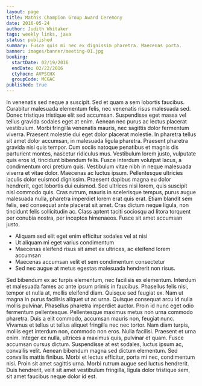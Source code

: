 ```yaml
---
layout: page
title: Mathis Champion Group Award Ceremony
date: 2016-05-24
author: Judith Whitaker
tags: weekly links, java
status: published
summary: Fusce quis mi nec ex dignissim pharetra. Maecenas porta.
banner: images/banner/meeting-01.jpg
booking:
  startDate: 02/19/2016
  endDate: 02/22/2016
  ctyhocn: AVPSCHX
  groupCode: MCGAC
published: true
---
```

In venenatis sed neque a suscipit. Sed et quam a sem lobortis faucibus. Curabitur malesuada elementum felis, nec venenatis risus malesuada sed. Donec tristique tristique elit sed accumsan. Suspendisse eget massa vel tellus gravida sodales eget at enim. Aenean nec purus ac lectus placerat vestibulum. Morbi fringilla venenatis mauris, nec sagittis dolor fermentum viverra. Praesent molestie dui eget dolor placerat molestie. In pharetra tellus sit amet dolor accumsan, in malesuada ligula pharetra. Praesent pharetra gravida nisl quis tempor. Cum sociis natoque penatibus et magnis dis parturient montes, nascetur ridiculus mus. Vestibulum lorem justo, vulputate quis eros id, tincidunt bibendum felis. Fusce interdum volutpat lacus, a condimentum orci pretium quis. Vestibulum vitae nibh in neque malesuada viverra et vitae dolor. Maecenas ac luctus ipsum.
Pellentesque ultricies iaculis dolor euismod dignissim. Praesent dapibus magna eu dolor hendrerit, eget lobortis dui euismod. Sed ultrices nisi lorem, quis suscipit nisl commodo quis. Cras rutrum, mauris in scelerisque tempus, purus augue malesuada nulla, pharetra imperdiet lorem erat quis erat. Etiam blandit sem felis, sed consequat ante placerat sit amet. Cras dictum neque ligula, non tincidunt felis sollicitudin ac. Class aptent taciti sociosqu ad litora torquent per conubia nostra, per inceptos himenaeos. Fusce sit amet accumsan justo.

* Aliquam sed elit eget enim efficitur sodales vel at nisi
* Ut aliquam mi eget varius condimentum
* Maecenas eleifend risus sit amet ex ultrices, ac eleifend lorem accumsan
* Maecenas accumsan velit et sem condimentum consectetur
* Sed nec augue at metus egestas malesuada hendrerit non risus.

Sed bibendum ex ac turpis elementum, nec facilisis ex elementum. Interdum et malesuada fames ac ante ipsum primis in faucibus. Phasellus felis nisi, tempor et nulla at, mollis eleifend diam. Quisque sed feugiat ex. Nam ut magna in purus facilisis aliquet ut ac urna. Quisque consequat arcu id nulla mollis pulvinar. Phasellus pharetra imperdiet auctor. Proin id nunc eget odio fermentum pellentesque. Pellentesque maximus metus non urna commodo pharetra. Duis a elit commodo, accumsan mauris non, feugiat nunc. Vivamus et tellus ut tellus aliquet fringilla nec nec tortor.
Nam diam turpis, mollis eget interdum non, commodo non eros. Nulla facilisi. Praesent et urna enim. Integer ex nulla, ultrices a maximus quis, pulvinar et quam. Fusce accumsan cursus dictum. Suspendisse at est sodales, luctus ipsum ac, convallis velit. Aenean bibendum magna sed dictum elementum. Sed convallis mattis finibus. Morbi et lectus efficitur, porta mi nec, condimentum nisi. Proin sit amet sagittis urna. Morbi rutrum augue sed luctus hendrerit. Duis hendrerit, velit sit amet vestibulum fringilla, ligula dolor tristique sem, sit amet faucibus neque dolor id est.
